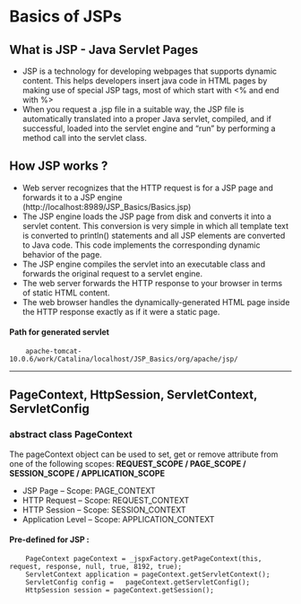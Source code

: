 # Basics of JSPs

## What is JSP - Java Servlet Pages

- JSP is a technology for developing webpages that supports dynamic content. This helps developers insert java code in HTML pages by making use of special JSP tags, most of which start with <% and end with %>
- When you request a .jsp file in a suitable way, the JSP file is automatically translated into a proper Java servlet, compiled, and if successful, loaded into the servlet engine and “run” by performing a method call into the servlet class.



## How JSP works ?


- Web server recognizes that the HTTP request is for a JSP page and forwards it to a JSP engine (http://localhost:8989/JSP_Basics/Basics.jsp)
- The JSP engine loads the JSP page from disk and converts it into a servlet content. This conversion is very simple in which all template text is converted to println() statements and all JSP elements are converted to Java code. This code implements the corresponding dynamic behavior of the page.
- The JSP engine compiles the servlet into an executable class and forwards the original request to a servlet engine.
- The web server forwards the HTTP response to your browser in terms of static HTML content.
- The web browser handles the dynamically-generated HTML page inside the HTTP response exactly as if it were a static page.


#### Path for generated servlet
    
        apache-tomcat-10.0.6/work/Catalina/localhost/JSP_Basics/org/apache/jsp/

---

## PageContext, HttpSession, ServletContext, ServletConfig

### abstract class PageContext

The pageContext object can be used to set, get or remove attribute from one of the following scopes: <b>REQUEST_SCOPE / PAGE_SCOPE / SESSION_SCOPE / APPLICATION_SCOPE</b>

* JSP Page – Scope: PAGE_CONTEXT
* HTTP Request – Scope: REQUEST_CONTEXT
* HTTP Session – Scope: SESSION_CONTEXT
* Application Level – Scope: APPLICATION_CONTEXT


#### Pre-defined for JSP :
```
    PageContext pageContext = _jspxFactory.getPageContext(this, request, response, null, true, 8192, true);
   	ServletContext application = pageContext.getServletContext();
   	ServletConfig config =	 pageContext.getServletConfig();
	HttpSession session = pageContext.getSession();
```

